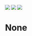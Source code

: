 [![](https://images.microbadger.com/badges/image/akr89/spark:none.svg)](https://microbadger.com/images/akr89/spark:none) [![](https://images.microbadger.com/badges/version/akr89/spark:none.svg)](https://microbadger.com/images/akr89/spark:none) [![](https://img.shields.io/badge/Docker%20Hub-%E2%86%92-blue.svg)](https://hub.docker.com/r/akr89/spark)

# None

